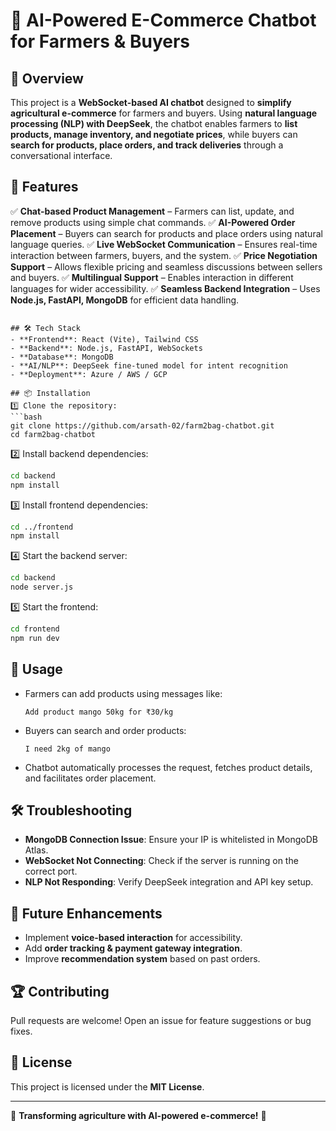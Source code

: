 # 🌾 AI-Powered E-Commerce Chatbot for Farmers & Buyers

## 🚀 Overview

This project is a **WebSocket-based AI chatbot** designed to **simplify agricultural e-commerce** for farmers and buyers. Using **natural language processing (NLP) with DeepSeek**, the chatbot enables farmers to **list products, manage inventory, and negotiate prices**, while buyers can **search for products, place orders, and track deliveries** through a conversational interface.

## 📌 Features

✅ **Chat-based Product Management** – Farmers can list, update, and remove products using simple chat commands.
✅ **AI-Powered Order Placement** – Buyers can search for products and place orders using natural language queries.
✅ **Live WebSocket Communication** – Ensures real-time interaction between farmers, buyers, and the system.
✅ **Price Negotiation Support** – Allows flexible pricing and seamless discussions between sellers and buyers.
✅ **Multilingual Support** – Enables interaction in different languages for wider accessibility.
✅ **Seamless Backend Integration** – Uses **Node.js, FastAPI, MongoDB** for efficient data handling.

````

## 🛠️ Tech Stack
- **Frontend**: React (Vite), Tailwind CSS
- **Backend**: Node.js, FastAPI, WebSockets
- **Database**: MongoDB
- **AI/NLP**: DeepSeek fine-tuned model for intent recognition
- **Deployment**: Azure / AWS / GCP

## 📦 Installation
1️⃣ Clone the repository:
```bash
git clone https://github.com/arsath-02/farm2bag-chatbot.git
cd farm2bag-chatbot
````

2️⃣ Install backend dependencies:

```bash
cd backend
npm install
```

3️⃣ Install frontend dependencies:

```bash
cd ../frontend
npm install
```

4️⃣ Start the backend server:

```bash
cd backend
node server.js
```

5️⃣ Start the frontend:

```bash
cd frontend
npm run dev
```

## 🚀 Usage

- Farmers can add products using messages like:
  ```
  Add product mango 50kg for ₹30/kg
  ```
- Buyers can search and order products:
  ```
  I need 2kg of mango
  ```
- Chatbot automatically processes the request, fetches product details, and facilitates order placement.

## 🛠️ Troubleshooting

- **MongoDB Connection Issue**: Ensure your IP is whitelisted in MongoDB Atlas.
- **WebSocket Not Connecting**: Check if the server is running on the correct port.
- **NLP Not Responding**: Verify DeepSeek integration and API key setup.

## 🎯 Future Enhancements

- Implement **voice-based interaction** for accessibility.
- Add **order tracking & payment gateway integration**.
- Improve **recommendation system** based on past orders.

## 🏆 Contributing

Pull requests are welcome! Open an issue for feature suggestions or bug fixes.

## 📄 License

This project is licensed under the **MIT License**.

---

🚀 **Transforming agriculture with AI-powered e-commerce!** 🌱
